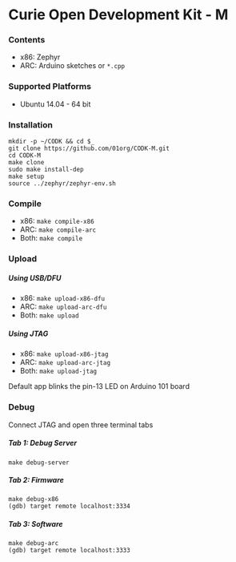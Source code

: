 # Curie Open Development Kit - M

### Contents

  - x86: Zephyr
  - ARC: Arduino sketches or `*.cpp`

### Supported Platforms
 - Ubuntu 14.04 - 64 bit

### Installation
```
mkdir -p ~/CODK && cd $_
git clone https://github.com/01org/CODK-M.git
cd CODK-M
make clone
sudo make install-dep
make setup
source ../zephyr/zephyr-env.sh
```

### Compile
- x86: `make compile-x86`
- ARC: `make compile-arc`
- Both: `make compile`

### Upload

##### Using USB/DFU
- x86: `make upload-x86-dfu`
- ARC: `make upload-arc-dfu`
- Both: `make upload`

##### Using JTAG
- x86: `make upload-x86-jtag`
- ARC: `make upload-arc-jtag`
- Both: `make upload-jtag`

Default app blinks the pin-13 LED on Arduino 101 board

### Debug
Connect JTAG and open three terminal tabs

##### Tab 1: Debug Server
`make debug-server`

##### Tab 2: Firmware
`make debug-x86`    
`(gdb) target remote localhost:3334`

##### Tab 3: Software
`make debug-arc`    
`(gdb) target remote localhost:3333`
